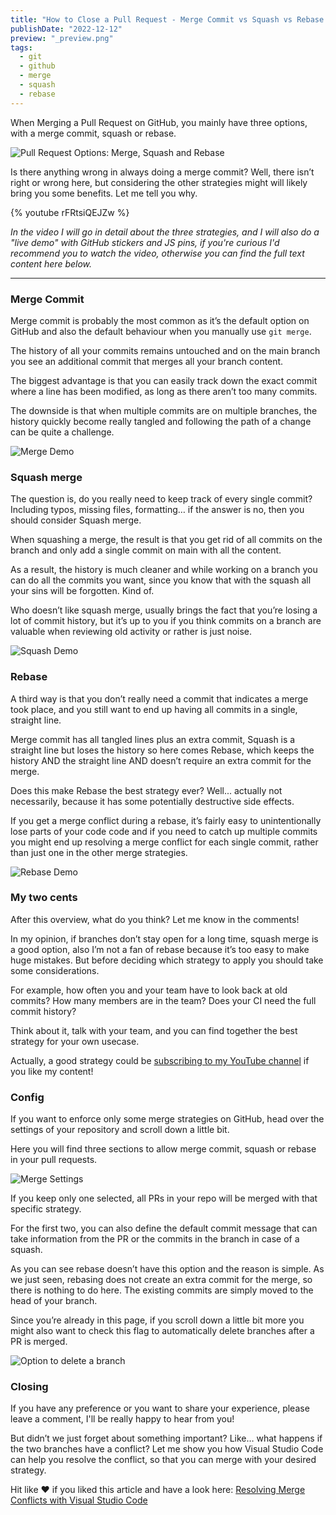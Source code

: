 ```yaml
---
title: "How to Close a Pull Request - Merge Commit vs Squash vs Rebase on GitHub"
publishDate: "2022-12-12"
preview: "_preview.png"
tags:
  - git
  - github
  - merge
  - squash
  - rebase
---
```


When Merging a Pull Request on GitHub, you mainly have three options, with a merge commit, squash or rebase.

![Pull Request Options: Merge, Squash and Rebase](./merge-options.png)

Is there anything wrong in always doing a merge commit? Well, there isn’t right or wrong here, but considering the other strategies might will likely bring you some benefits. Let me tell you why.

{% youtube rFRtsiQEJZw %}

_In the video I will go in detail about the three strategies, and I will also do a "live demo" with GitHub stickers and JS pins, if you're curious I'd recommend you to watch the video, otherwise you can find the full text content here below._

---

### Merge Commit

Merge commit is probably the most common as it’s the default option on GitHub and also the default behaviour when you manually use `git merge`.

The history of all your commits remains untouched and on the main branch you see an additional commit that merges all your branch content.

The biggest advantage is that you can easily track down the exact commit where a line has been modified, as long as there aren’t too many commits.

The downside is that when multiple commits are on multiple branches, the history quickly become really tangled and following the path of a change can be quite a challenge.

![Merge Demo](./merge.png)

### Squash merge

The question is, do you really need to keep track of every single commit? Including typos, missing files, formatting… if the answer is no, then you should consider Squash merge.

When squashing a merge, the result is that you get rid of all commits on the branch and only add a single commit on main with all the content.

As a result, the history is much cleaner and while working on a branch you can do all the commits you want, since you know that with the squash all your sins will be forgotten. Kind of.

Who doesn’t like squash merge, usually brings the fact that you’re losing a lot of commit history, but it’s up to you if you think commits on a branch are valuable when reviewing old activity or rather is just noise.

![Squash Demo](./squash.png)

### Rebase

A third way is that you don’t really need a commit that indicates a merge took place, and you still want to end up having all commits in a single, straight line.

Merge commit has all tangled lines plus an extra commit, Squash is a straight line but loses the history so here comes Rebase, which keeps the history AND the straight line AND doesn’t require an extra commit for the merge.

Does this make Rebase the best strategy ever? Well... actually not necessarily, because it has some potentially destructive side effects.

If you get a merge conflict during a rebase, it’s fairly easy to unintentionally lose parts of your code code and if you need to catch up multiple commits you might end up resolving a merge conflict for each single commit, rather than just one in the other merge strategies.

![Rebase Demo](./rebase.png)

### My two cents

After this overview, what do you think? Let me know in the comments!

In my opinion, if branches don’t stay open for a long time, squash merge is a good option, also I’m not a fan of rebase because it’s too easy to make huge mistakes. But before deciding which strategy to apply you should take some considerations.

For example, how often you and your team have to look back at old commits? How many members are in the team? Does your CI need the full commit history?

Think about it, talk with your team, and you can find together the best strategy for your own usecase.

Actually, a good strategy could be [subscribing to my YouTube channel](https://www.youtube.com/channel/UC-KqnO3ez7vF-kyIQ_22rdA?sub_confirmation=1) if you like my content!

### Config

If you want to enforce only some merge strategies on GitHub, head over the settings of your repository and scroll down a little bit.

Here you will find three sections to allow merge commit, squash or rebase in your pull requests.

![Merge Settings](./merge-settings.png)

If you keep only one selected, all PRs in your repo will be merged with that specific strategy.

For the first two, you can also define the default commit message that can take information from the PR or the commits in the branch in case of a squash.

As you can see rebase doesn’t have this option and the reason is simple. As we just seen, rebasing does not create an extra commit for the merge, so there is nothing to do here. The existing commits are simply moved to the head of your branch.

Since you’re already in this page, if you scroll down a little bit more you might also want to check this flag to automatically delete branches after a PR is merged.

![Option to delete a branch](./delete-branch.png)

### Closing

If you have any preference or you want to share your experience, please leave a comment, I'll be really happy to hear from you!

But didn’t we just forget about something important? Like… what happens if the two branches have a conflict? Let me show you how Visual Studio Code can help you resolve the conflict, so that you can merge with your desired strategy.

Hit like ❤️ if you liked this article and have a look here: [Resolving Merge Conflicts with Visual Studio Code](/merge-conflict-vscode)
